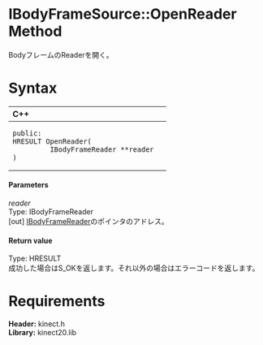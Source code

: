 IBodyFrameSource::OpenReader Method  
===================================  

BodyフレームのReaderを開く。 <span id="syntaxSection"></span>

Syntax  
======  

<table>
<colgroup>
<col width="100%" />
</colgroup>
<thead>
<tr class="header">
<th align="left">C++</th>
</tr>
</thead>
<tbody>
<tr class="odd">
<td align="left"><pre><code>public:  
HRESULT OpenReader(  
         IBodyFrameReader **reader  
)</code></pre></td>
</tr>
</tbody>
</table>

<span id="ID4EG"></span>
#### Parameters  

*reader*    
Type: IBodyFrameReader  
[out] [IBodyFrameReader](../../IBodyFrameReader_Interface.md)のポインタのアドレス。  

<span id="ID4EP"></span>
#### Return value  

Type: HRESULT  
成功した場合はS\_OKを返します。それ以外の場合はエラーコードを返します。  

<span id="requirements"></span>

Requirements  
============  

**Header:** kinect.h  
**Library:** kinect20.lib  



<!--Please do not edit the data in the comment block below.-->
<!--
TOCTitle : OpenReader Method
RLTitle : IBodyFrameSource::OpenReader Method
KeywordK : OpenReader method
KeywordK : IBodyFrameSource::OpenReader method
KeywordF : IBodyFrameSource::OpenReader
KeywordF : OpenReader
KeywordF : Microsoft.Kinect.kinect.IBodyFrameSource.OpenReader(IBodyFrameReader@)
KeywordA : M:Microsoft.Kinect.kinect.IBodyFrameSource.OpenReader(IBodyFrameReader@)
AssetID : M:Microsoft.Kinect.kinect.IBodyFrameSource.OpenReader(IBodyFrameReader@)
Locale : en-us
CommunityContent : 1
APIType : Managed
APILocation : 
APIName : Microsoft.Kinect.kinect.IBodyFrameSource::OpenReader
TargetOS : Windows
TopicType : kbSyntax
DevLang : C++
DocSet : K4Wv2
ProjType : K4Wv2Proj
Technology : Kinect for Windows
Product : Kinect for Windows SDK v2
productversion : 20
-->
